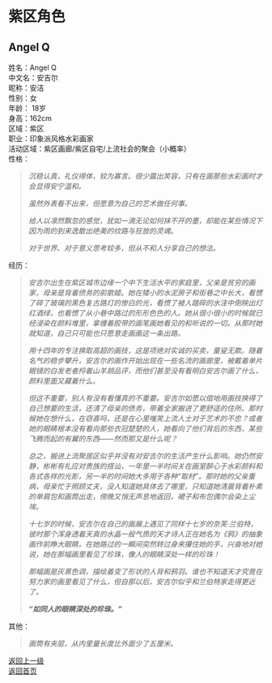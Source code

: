 # 紫区角色  
## Angel Q  
姓名：Angel Q  
中文名：安吉尔   
昵称：安洁   
性别：女   
年龄： 18岁    
身高：162cm  
区域：紫区  
职业：印象派风格水彩画家  
活动区域：紫区画廊/紫区自宅/上流社会的聚会（小概率）  
性格：  
>*沉稳认真，礼仪得体，较为寡言。很少露出笑容，只有在画那些水彩画时才会显得安宁温和。*  
>
>
>*虽然外表看不出来，但愿意为自己的艺术做任何事。*
> 
> 
>*给人以凛然飘忽的感觉，犹如一滴无论如何抹不开的墨，却能在某些情况下因为雨的到来逸散出绝美的纹路与狂放的灵魂。*
>  
>  
>*对于世界、对于意义思考较多，但从不和人分享自己的想法。*
    
经历：
>*安吉尔出生在紫区城市边缘一个中下生活水平的家庭里，父亲是贫穷的画家，母亲是背着债务的前歌姬。她在矮小的水泥房子和街巷之中长大，看惯了碎了玻璃的黑色复古路灯的惨白的光，看惯了被人踏碎的水洼中倒映出灯红酒绿，也看惯了从小巷中路过的形形色色的人。她从很小很小的时候就已经浸染在颜料堆里，拿缠着胶带的画笔画她看见的和听说的一切。从那时她就知道，自己只可能也只愿意走画画这一条出路。*
>  
>  
>*用十四年的专注换取高超的画技，这是项绝对实诚的买卖，童叟无欺。随着名气的稳步攀升，安吉尔的画作开始出现在一些名流的画廊里，被戴着单片眼镜的白发老者捋着山羊胡品评，而他们甚至没有看明白安吉尔画了什么，颜料里面又藏着什么。*
> 
>   
>*但这不重要，别人有没有看懂真的不重要。安吉尔如愿以偿地用画技换得了自己想要的生活，还清了母亲的债务，带着全家搬进了更舒适的住所。那时候她在想什么，在窃喜吗，还是在心里嗤笑上流人士对于艺术的不忠？或者她的眼睛根本没有看向那些衣冠楚楚的人，她看向了他们背后的东西，某些飞腾而起的有翼的东西——然而那又是什么呢？*
> 
>   
>*总之，搬进上流聚居区似乎并没有对安吉尔的生活产生什么影响。她仍然安静，彬彬有礼应对贵族的搭讪，一年里一半时间关在画室醉心于水彩颜料和各式各样的光影，另一半的时间她大多用于各种“取材”。那时她的父亲重病，母亲忙于照顾丈夫，没人知道她具体去了哪里，只知道她清晨背着朴素的单肩包和画筒出走，傍晚又悄无声息地返回，裙子和布包偶尔会染上尘埃。*
> 
>   
>*十七岁的时候，安吉尔在自己的画展上遇见了同样十七岁的奈芙·兰伯特，彼时那个浑身透着天真的水晶一般气质的天才诗人正在她名为《鸦》的抽象画作前睁大眼睛，在她路过的一瞬间突然转过身来攥住她的手，兴奋地对她说，她在那幅画里看见了珍珠，像人的眼睛深处一样的珍珠！*
> 
>   
>*那幅画是灰黑色调，描绘着变了形状的人背和鸦羽。谁也不知道天才究竟在努力家的画里看见了什么，但自那以后，安吉尔似乎和兰伯特家走得更近了。*
> 
>     
>***“如同人的眼睛深处的珍珠。”***

其他：

>*画筒有夹层，从内里量长度比外面少了五厘米。*


[返回上一级](https://drrlw.github.io/Character/%E7%B4%AB%E5%8C%BA_%E8%A7%92%E8%89%B2)  
[返回首页](https://drrlw.github.io/index)  



<script src="https://utteranc.es/client.js"

repo="drrlw/drrlw.github.io"

issue-term="title"

theme="github-light"

crossorigin="anonymous"

async>

</script>


